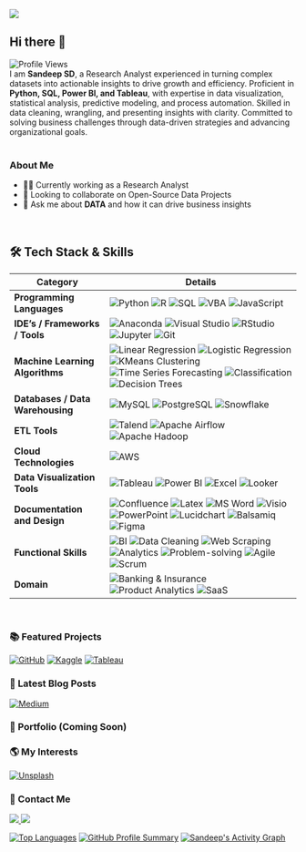 ![](https://www.googleapis.com/download/storage/v1/b/kaggle-user-content/o/inbox%2F23961675%2Fceb6b65a46af8cc93f84143c1e6454bb%2FSandeep%20SD%20Data%20Portfolio%20(1).png?generation=1738856654043033&alt=media)
## Hi there 👋  
![Profile Views](https://komarev.com/ghpvc/?username=DataBells&color=green&for-the-badge&base=100)  
I am **Sandeep SD**, a Research Analyst experienced in turning complex datasets into actionable insights to drive growth and efficiency. Proficient in **Python, SQL, Power BI, and Tableau**, with expertise in data visualization, statistical analysis, predictive modeling, and process automation. Skilled in data cleaning, wrangling, and presenting insights with clarity. Committed to solving business challenges through data-driven strategies and advancing organizational goals.  
<br>
### About Me

- 👨‍💻 Currently working as a Research Analyst
- 👯 Looking to collaborate on Open-Source Data Projects
- 💬 Ask me about **DATA** and how it can drive business insights

<br>

## 🛠️ Tech Stack & Skills

| **Category**                   | **Details** |
|--------------------------------|------------|
| **Programming Languages**      | ![Python](https://img.shields.io/badge/Python-3776AB?style=for-the-badge&logo=python&logoColor=white) ![R](https://img.shields.io/badge/R-276DC3?style=for-the-badge&logo=r&logoColor=white) ![SQL](https://img.shields.io/badge/SQL-4479A1?style=for-the-badge&logo=postgresql&logoColor=white) ![VBA](https://img.shields.io/badge/VBA-217346?style=for-the-badge&logo=microsoft-excel&logoColor=white) ![JavaScript](https://img.shields.io/badge/JavaScript-F7DF1E?style=for-the-badge&logo=javascript&logoColor=black) |
| **IDE’s / Frameworks / Tools** | ![Anaconda](https://img.shields.io/badge/Anaconda-44A833?style=for-the-badge&logo=anaconda&logoColor=white) ![Visual Studio](https://img.shields.io/badge/VS%20Code-007ACC?style=for-the-badge&logo=visual-studio-code&logoColor=white) ![RStudio](https://img.shields.io/badge/RStudio-75AADB?style=for-the-badge&logo=rstudio&logoColor=white) ![Jupyter](https://img.shields.io/badge/Jupyter-F37626?style=for-the-badge&logo=jupyter&logoColor=white) ![Git](https://img.shields.io/badge/Git-F05032?style=for-the-badge&logo=git&logoColor=white) |
| **Machine Learning Algorithms** | ![Linear Regression](https://img.shields.io/badge/Linear%20Regression-008000?style=for-the-badge) ![Logistic Regression](https://img.shields.io/badge/Logistic%20Regression-FF5733?style=for-the-badge) ![KMeans Clustering](https://img.shields.io/badge/KMeans%20Clustering-3498DB?style=for-the-badge) ![Time Series Forecasting](https://img.shields.io/badge/Time%20Series%20Forecasting-9B59B6?style=for-the-badge) ![Classification](https://img.shields.io/badge/Classification-FFC300?style=for-the-badge) ![Decision Trees](https://img.shields.io/badge/Decision%20Trees-8E44AD?style=for-the-badge) |
| **Databases / Data Warehousing** | ![MySQL](https://img.shields.io/badge/MySQL-4479A1?style=for-the-badge&logo=mysql&logoColor=white) ![PostgreSQL](https://img.shields.io/badge/PostgreSQL-4169E1?style=for-the-badge&logo=postgresql&logoColor=white) ![Snowflake](https://img.shields.io/badge/Snowflake-29B5E8?style=for-the-badge&logo=snowflake&logoColor=white) |
| **ETL Tools**                  | ![Talend](https://img.shields.io/badge/Talend-318CE7?style=for-the-badge&logo=talend&logoColor=white) ![Apache Airflow](https://img.shields.io/badge/Apache%20Airflow-017CEE?style=for-the-badge&logo=apache-airflow&logoColor=white) ![Apache Hadoop](https://img.shields.io/badge/Apache%20Hadoop-66CCFF?style=for-the-badge&logo=apache-hadoop&logoColor=black) |
| **Cloud Technologies**         | ![AWS](https://img.shields.io/badge/AWS-S3%20&%20Redshift-FF9900?style=for-the-badge&logo=amazon-aws&logoColor=white) |
| **Data Visualization Tools**   | ![Tableau](https://img.shields.io/badge/Tableau-E97627?style=for-the-badge&logo=tableau&logoColor=white) ![Power BI](https://img.shields.io/badge/Power%20BI-F2C811?style=for-the-badge&logo=power-bi&logoColor=black) ![Excel](https://img.shields.io/badge/Excel-217346?style=for-the-badge&logo=microsoft-excel&logoColor=white) ![Looker](https://img.shields.io/badge/Looker-4285F4?style=for-the-badge&logo=looker&logoColor=white) |
| **Documentation and Design**   | ![Confluence](https://img.shields.io/badge/Confluence-172B4D?style=for-the-badge&logo=confluence&logoColor=white) ![Latex](https://img.shields.io/badge/Latex-008080?style=for-the-badge&logo=latex&logoColor=white) ![MS Word](https://img.shields.io/badge/MS%20Word-2B579A?style=for-the-badge&logo=microsoft-word&logoColor=white) ![Visio](https://img.shields.io/badge/MS%20Visio-3955A3?style=for-the-badge&logo=microsoft-visio&logoColor=white) ![PowerPoint](https://img.shields.io/badge/PowerPoint-B7472A?style=for-the-badge&logo=microsoft-powerpoint&logoColor=white) ![Lucidchart](https://img.shields.io/badge/Lucidchart-F6C915?style=for-the-badge&logo=lucidchart&logoColor=black) ![Balsamiq](https://img.shields.io/badge/Balsamiq-900C3F?style=for-the-badge&logo=balsamiq&logoColor=white) ![Figma](https://img.shields.io/badge/Figma-F24E1E?style=for-the-badge&logo=figma&logoColor=white) |
| **Functional Skills**          | ![BI](https://img.shields.io/badge/BI-1ABC9C?style=for-the-badge) ![Data Cleaning](https://img.shields.io/badge/Data%20Cleaning-9C27B0?style=for-the-badge) ![Web Scraping](https://img.shields.io/badge/Web%20Scraping-E91E63?style=for-the-badge) ![Analytics](https://img.shields.io/badge/Analytics-FF5733?style=for-the-badge) ![Problem-solving](https://img.shields.io/badge/Problem%20Solving-2ECC71?style=for-the-badge) ![Agile](https://img.shields.io/badge/Agile-607D8B?style=for-the-badge) ![Scrum](https://img.shields.io/badge/Scrum-FFC300?style=for-the-badge) |
| **Domain**                     | ![Banking & Insurance](https://img.shields.io/badge/Banking%20%26%20Insurance-2980B9?style=for-the-badge) ![Product Analytics](https://img.shields.io/badge/Product%20Analytics-8E44AD?style=for-the-badge) ![SaaS](https://img.shields.io/badge/SaaS-FF6347?style=for-the-badge) |



<br>

### 📚 Featured Projects
[![GitHub](https://img.shields.io/badge/GitHub-black?style=for-the-badge&logo=github&logoColor=green)](https://github.com/DataBells) [![Kaggle](https://img.shields.io/badge/Kaggle-blue?style=for-the-badge&logo=kaggle&logoColor=skyblue)](https://www.kaggle.com/sandeep1080) [![Tableau](https://img.shields.io/badge/Tableau-E97627?style=for-the-badge&logo=tableau&logoColor=Yelloa)](https://public.tableau.com/app/profile/sandeep.sd)


### 📔 Latest Blog Posts
[![Medium](https://img.shields.io/badge/Medium-black?style=for-the-badge&logo=medium&logoColor=white)](https://medium.com/@sandeepsdfranc)


### 🚀 Portfolio (Coming Soon)

### 🌎 My Interests
[![Unsplash](https://img.shields.io/badge/Unsplash-black?style=for-the-badge&logo=unsplash&logoColor=white)](https://unsplash.com/@sandeepsd)


### 📩 Contact Me
<a href="mailto:sandeepsrinivasd@gmail.com">
  <img src="https://img.shields.io/badge/Gmail-D14836?style=for-the-badge&logo=gmail&logoColor=white"/>
</a>
<a href="https://www.linkedin.com/in/s-d-sandeep/">
  <img src="https://img.shields.io/badge/LinkedIn-0077B5?style=for-the-badge&logo=linkedin&logoColor=white"/>
</a>
<br>


[![Top Languages](https://github-readme-stats.vercel.app/api/top-langs/?username=DataBells&layout=compact&theme=radical)](https://github.com/anuraghazra/github-readme-stats)  [![GitHub Profile Summary](https://github-profile-summary-cards.vercel.app/api/cards/profile-details?username=DataBells&theme=solarized_dark)](https://github.com/vn7n24fzkq/github-profile-summary-cards)
[![Sandeep's Activity Graph](https://github-readme-activity-graph.vercel.app/graph?username=DataBells&theme=react-dark)](https://github.com/Ashutosh00710/github-readme-activity-graph)











